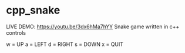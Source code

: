 # cpp_snake
LIVE DEMO: https://youtu.be/3dx6hMa7hYY
Snake game written in c++
controls

w = UP
a = LEFT
d = RIGHT
s = DOWN
x = QUIT
